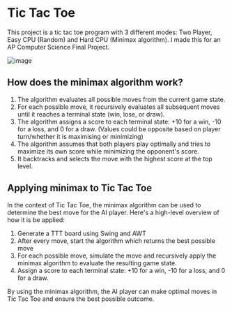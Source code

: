# Tic Tac Toe

This project is a tic tac toe program with 3 different modes: Two Player, Easy CPU (Random) and Hard CPU (Minimax algorithm). I made this for an AP Computer Science Final Project.

![image](https://github.com/kihea/Tic-Tac-Toe/assets/91762198/df6c8ada-ab97-4746-8c63-441ddde02013)


## How does the minimax algorithm work?

1. The algorithm evaluates all possible moves from the current game state.
2. For each possible move, it recursively evaluates all subsequent moves until it reaches a terminal state (win, lose, or draw).
3. The algorithm assigns a score to each terminal state: +10 for a win, -10 for a loss, and 0 for a draw. (Values could be opposite based on player turn/whether it is maximising or minimizing)
4. The algorithm assumes that both players play optimally and tries to maximize its own score while minimizing the opponent's score.
5. It backtracks and selects the move with the highest score at the top level.

## Applying minimax to Tic Tac Toe

In the context of Tic Tac Toe, the minimax algorithm can be used to determine the best move for the AI player. Here's a high-level overview of how it is be applied:

1. Generate a TTT board using Swing and AWT
2. After every move, start the algorithm which returns the best possible move
3. For each possible move, simulate the move and recursively apply the minimax algorithm to evaluate the resulting game state.
4. Assign a score to each terminal state: +10 for a win, -10 for a loss, and 0 for a draw.

By using the minimax algorithm, the AI player can make optimal moves in Tic Tac Toe and ensure the best possible outcome.

